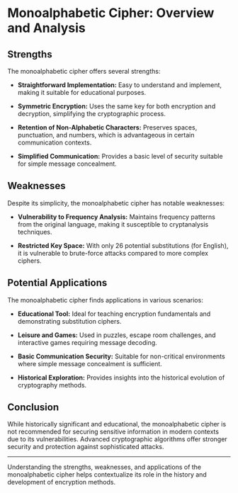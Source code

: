 # Monoalphabetic Cipher: Overview and Analysis

## Strengths

The monoalphabetic cipher offers several strengths:

- **Straightforward Implementation:** Easy to understand and implement, making it suitable for educational purposes.
  
- **Symmetric Encryption:** Uses the same key for both encryption and decryption, simplifying the cryptographic process.

- **Retention of Non-Alphabetic Characters:** Preserves spaces, punctuation, and numbers, which is advantageous in certain communication contexts.

- **Simplified Communication:** Provides a basic level of security suitable for simple message concealment.

## Weaknesses

Despite its simplicity, the monoalphabetic cipher has notable weaknesses:

- **Vulnerability to Frequency Analysis:** Maintains frequency patterns from the original language, making it susceptible to cryptanalysis techniques.

- **Restricted Key Space:** With only 26 potential substitutions (for English), it is vulnerable to brute-force attacks compared to more complex ciphers.

## Potential Applications

The monoalphabetic cipher finds applications in various scenarios:

- **Educational Tool:** Ideal for teaching encryption fundamentals and demonstrating substitution ciphers.

- **Leisure and Games:** Used in puzzles, escape room challenges, and interactive games requiring message decoding.

- **Basic Communication Security:** Suitable for non-critical environments where simple message concealment is sufficient.

- **Historical Exploration:** Provides insights into the historical evolution of cryptography methods.

## Conclusion

While historically significant and educational, the monoalphabetic cipher is not recommended for securing sensitive information in modern contexts due to its vulnerabilities.
Advanced cryptographic algorithms offer stronger security and protection against sophisticated attacks.

---

Understanding the strengths, weaknesses, and applications of the monoalphabetic cipher helps contextualize its role in the history and development of encryption methods.

